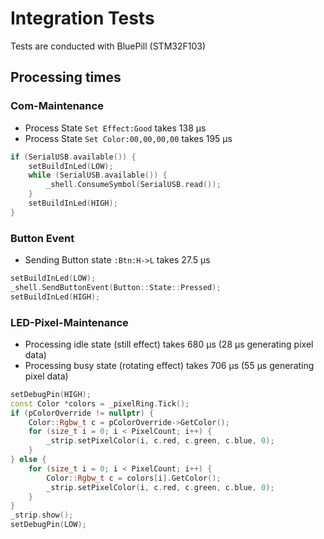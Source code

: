 # Integration Tests
Tests are conducted with BluePill (STM32F103)

## Processing times

### Com-Maintenance

- Process State `Set Effect:Good` takes 138 μs
- Process State `Set Color:00,00,00,00` takes 195 μs

``` C++
if (SerialUSB.available()) {
    setBuildInLed(LOW);
    while (SerialUSB.available()) {
        _shell.ConsumeSymbol(SerialUSB.read());
    }
    setBuildInLed(HIGH);
}
```

### Button Event

- Sending Button state `:Btn:H->L` takes 27.5 μs 

``` C++
setBuildInLed(LOW);
_shell.SendButtonEvent(Button::State::Pressed);
setBuildInLed(HIGH);
```

### LED-Pixel-Maintenance

- Processing idle state (still effect) takes 680 μs (28 μs generating pixel data)
- Processing busy state (rotating effect) takes 706 μs (55 μs generating pixel data)

```C++
setDebugPin(HIGH);
const Color *colors = _pixelRing.Tick();
if (pColorOverride != nullptr) {
    Color::Rgbw_t c = pColorOverride->GetColor();
    for (size_t i = 0; i < PixelCount; i++) {
        _strip.setPixelColor(i, c.red, c.green, c.blue, 0);
    }
} else {
    for (size_t i = 0; i < PixelCount; i++) {
        Color::Rgbw_t c = colors[i].GetColor();
        _strip.setPixelColor(i, c.red, c.green, c.blue, 0);
    }
}
_strip.show();
setDebugPin(LOW);
```